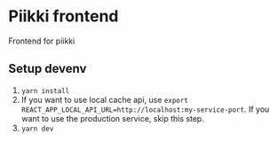 # Piikki frontend

Frontend for piikki

## Setup devenv

1. `yarn install`
2. If you want to use local cache api, use `export REACT_APP_LOCAL_API_URL=http://localhost:my-service-port`. If you want to use the production service, skip this step.
3. `yarn dev`
